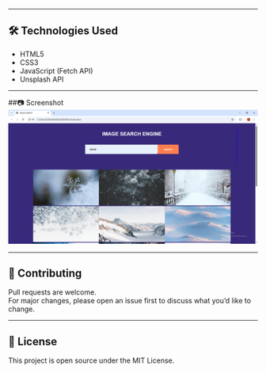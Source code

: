 
---

## 🛠️ Technologies Used
- HTML5  
- CSS3  
- JavaScript (Fetch API)  
- Unsplash API  

---
##📷 Screenshot
![App Screenshot](https://github.com/Agbara286/IMAGE-SEARCH-ENGINE/blob/main/image%20search%20engine.PNG)


---

## 🤝 Contributing
Pull requests are welcome.  
For major changes, please open an issue first to discuss what you’d like to change.

---

## 📄 License
This project is open source under the MIT License.
